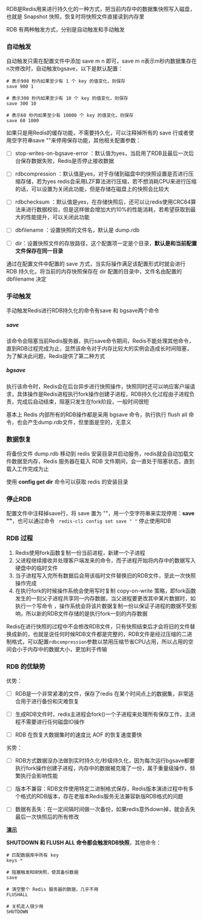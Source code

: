 

RDB是Redis用来进行持久化的一种方式，把当前内存中的数据集快照写入磁盘，也就是 Snapshot 快照，恢复时将快照文件直接读到内存里



RDB 有两种触发方式，分别是自动触发和手动触发







### 自动触发

自动触发只需在配置文件中添加 save m n 即可，save m n表示m秒内数据集存在n次修改时，自动触发bgsave，以下是默认配置：

```shell
# 表示900 秒内如果至少有 1 个 key 的值变化，则保存
save 900 1 

# 表示300 秒内如果至少有 10 个 key 的值变化，则保存
save 300 10 

# 表示60 秒内如果至少有 10000 个 key 的值变化，则保存
save 60 1000
```



如果只是用Redis的缓存功能，不需要持久化，可以注释掉所有的 save 行或者使用空字符串save ""来停用保存功能，其他相关配置参数：

- [ ] stop-writes-on-bgsave-error ：默认值为yes，当启用了RDB且最后一次后台保存数据失败，Redis是否停止接收数据

- [ ] rdbcompression ：默认值是yes，对于存储到磁盘中的快照设置是否进行压缩存储，若为yes redis会采用LZF算法进行压缩，若不想消耗CPU来进行压缩的话，可以设置为关闭此功能，但是存储在磁盘上的快照会比较大

- [ ] rdbchecksum ：默认值是yes，在存储快照后，还可以让redis使用CRC64算法来进行数据校验，但是这样做会增加大约10%的性能消耗，若希望获取到最大的性能提升，可以关闭此功能

- [ ] dbfilename ：设置快照的文件名，默认是 dump.rdb

- [ ] dir：设置快照文件的存放路径，这个配置项一定是个目录，**默认是和当前配置文件保存在同一目录**



通过在配置文件中配置的 save 方式，当实际操作满足该配置形式时就会进行 RDB 持久化，将当前的内存快照保存在 dir 配置的目录中，文件名由配置的 dbfilename 决定









### 手动触发

手动触发Redis进行RDB持久化的命令有save 和 bgsave两个命令



##### save

该命令会阻塞当前Redis服务器，执行save命令期间，Redis不能处理其他命令，直到RDB过程完成为止，显然该命令对于内存比较大的实例会造成长时间阻塞，为了解决此问题，Redis提供了第二种方式



##### bgsave

执行该命令时，Redis会在后台异步进行快照操作，快照同时还可以响应客户端请求，具体操作是Redis进程执行fork操作创建子进程，RDB持久化过程由子进程负责，完成后自动结束，阻塞只发生在fork阶段，一般时间很短



基本上 Redis 内部所有的RDB操作都是采用 bgsave 命令，执行执行 flush all 命令，也会产生dump.rdb文件，但里面是空的，无意义









### 数据恢复

将备份文件 dump.rdb 移动到 redis 安装目录并启动服务，redis就会自动加载文件数据至内存，Redis 服务器在载入 RDB 文件期间，会一直处于阻塞状态，直到载入工作完成为止



使用 **config get dir** 命令可以获取 redis 的安装目录

 







### 停止RDB

 配置文件中注释掉save行，将 save 置为 ""，用一个空字符串来实现停用：**save ""**，也可以通过命令 ` redis-cli config set save " "`  停止使用RDB







### RDB 过程

1. Redis使用fork函数复制一份当前进程，新建一个子进程
2. 父进程继续接收并处理客户端发来的命令，而子进程开始将内存中的数据写入硬盘中的临时文件
3. 当子进程写入完所有数据后会用该临时文件替换旧的RDB文件，至此一次快照操作完成
4. 在执行fork的时候操作系统会使用写时复制 copy-on-write 策略，即fork函数发生的一刻父子进程共享同一内存数据，当父进程要更改其中某片数据时，如执行一个写命令 ，操作系统会将该片数据复制一份以保证子进程的数据不受影响，所以新的RDB文件存储的是执行fork一刻的内存数据



Redis在进行快照的过程中不会修改RDB文件，只有快照结束后才会将旧的文件替换成新的，也就是说任何时候RDB文件都是完整的，RDB文件是经过压缩的二进制格式，可以配置`rdbcompression`参数以禁用压缩节省CPU占用，所以占用的空间会小于内存中的数据大小，更加利于传输





### RDB 的优缺势

优势：

- [ ] RDB是一个非常紧凑的文件，保存了redis 在某个时间点上的数据集，非常适合用于进行备份和灾难恢复

- [ ] 生成RDB文件时，redis主进程会fork()一个子进程来处理所有保存工作，主进程不需要进行任何磁盘IO操作

- [ ] RDB 在恢复大数据集时的速度比 AOF 的恢复速度要快



劣势：

- [ ] RDB方式数据没办法做到实时持久化/秒级持久化，因为每次运行bgsave都要执行fork操作创建子进程，内存中的数据被克隆了一份，属于重量级操作，频繁执行会影响性能

- [ ] 版本不兼容：RDB文件使用特定二进制格式保存，Redis版本演进过程中有多个格式的RDB版本，存在老版本Redis服务无法兼容新版RDB格式的问题

- [ ] 数据有丢失：在一定间隔时间做一次备份，如果redis意外down掉，就会丢失最后一次快照后的所有修改

 



[**演示**](https://www.cnblogs.com/itdragon/p/7906481.html)

**SHUTDOWN 和 FLUSH ALL 命令都会触发RDB快照**，其他命令：

```shell
# 匹配数据库中所有 key
keys * 

# 阻塞触发RDB快照，使其备份数据
save 

# 清空整个 Redis 服务器的数据，几乎不用
FLUSHALL 

# 关机走人很少用
SHUTDOWN 
```



